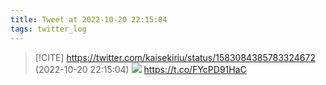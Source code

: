 ```yaml
---
title: Tweet at 2022-10-20 22:15:04
tags: twitter_log
---
```


> [!CITE] https://twitter.com/kaisekiriu/status/1583084385783324672 (2022-10-20 22:15:04)
> ![](https://twitter.com/kaisekiriu/status/1583084385783324672)
> https://t.co/FYcPD91HaC
